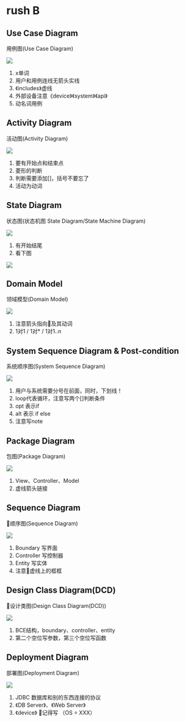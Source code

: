 # rush B

## Use Case Diagram

用例图(Use Case Diagram)

![](./img/用例图.png)

1. x单词
2. 用户和用例连线无箭头实线
3. 《includes》虚线
4. 外部设备注意《device》《system》《api》
5. 动名词用例

##  Activity Diagram

活动图(Activity Diagram)

![](./img/活动图.png)

1. 要有开始点和结束点
2. 菱形的判断
3. 判断需要添加[]，括号不要忘了
4. 活动为动词

## State Diagram

状态图(状态机图 State Diagram/State Machine Diagram)

![](./img/状态图.png)

1. 有开始结尾
2. 看下图

![](./img/状态展示.png)

## Domain Model

领域模型(Domain Model)

![](./img/领域模型.png)

1. 注意箭头指向及其动词
2. 1对1 / 1对* / 1对1..n

## System Sequence Diagram & Post-condition

系统顺序图(System Sequence Diagram)

![](./img/系统顺序图.png)

1. 用户与系统需要分号在前面，同时，下划线！
2. loop代表循环，注意写两个[]判断条件
3. opt 表示if
4. alt 表示 if else
5. 注意写note

## Package Diagram

包图(Package Diagram)

![](./img/包图.png)

1. View、Controller、Model
2. 虚线箭头链接

## Sequence Diagram

顺序图(Sequence Diagram)

![](./img/顺序图.png)

1. Boundary 写界面
2. Controller 写控制器
3. Entity 写实体
4. 注意虚线上的框框

## Design Class Diagram(DCD)

设计类图(Design Class Diagram(DCD))

![](./img/设计类图.png)

1. BCE结构，boundary、controller、entity
2. 第二个空位写参数，第三个空位写函数

## Deployment Diagram

部署图(Deployment Diagram)

![](./img/部署图.png)

1. JDBC 数据库和别的东西连接的协议
2. 《DB Server》、《Web Server》
3. 《device》 记得写 （OS = XXX）

